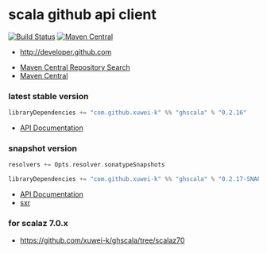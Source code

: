 # scala github api client

[![Build Status](https://secure.travis-ci.org/xuwei-k/ghscala.png)](http://travis-ci.org/xuwei-k/ghscala)
[![Maven Central](https://maven-badges.herokuapp.com/maven-central/com.github.xuwei-k/ghscala_2.11/badge.svg)](https://maven-badges.herokuapp.com/maven-central/com.github.xuwei-k/ghscala_2.11)


* http://developer.github.com


- [Maven Central Repository Search](http://search.maven.org/#search%7Cga%7C1%7Cg%3A%22com.github.xuwei-k%22%20AND%20a%3A%22ghscala_2.11%22)
- [Maven Central](http://repo1.maven.org/maven2/com/github/xuwei-k/)


### latest stable version

```scala
libraryDependencies += "com.github.xuwei-k" %% "ghscala" % "0.2.16"
```

- [API Documentation](https://oss.sonatype.org/service/local/repositories/releases/archive/com/github/xuwei-k/ghscala_2.10/0.2.16/ghscala_2.10-0.2.16-javadoc.jar/!/index.html)


### snapshot version

```scala
resolvers += Opts.resolver.sonatypeSnapshots

libraryDependencies += "com.github.xuwei-k" %% "ghscala" % "0.2.17-SNAPSHOT"
```

- [API Documentation](https://oss.sonatype.org/service/local/repositories/snapshots/archive/com/github/xuwei-k/ghscala_2.10/0.2.17-SNAPSHOT/ghscala_2.10-0.2.17-SNAPSHOT-javadoc.jar/!/index.html)
- [sxr](https://oss.sonatype.org/service/local/repositories/snapshots/archive/com/github/xuwei-k/ghscala_2.10/0.2.17-SNAPSHOT/ghscala_2.10-0.2.17-SNAPSHOT-sxr.jar/!/index.html)


### for scalaz 7.0.x
- <https://github.com/xuwei-k/ghscala/tree/scalaz70>
